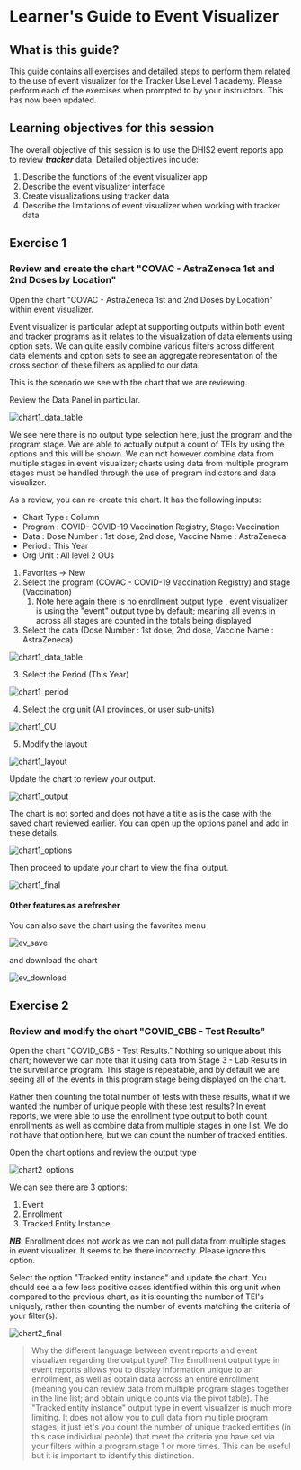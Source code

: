 # Learner's Guide to Event Visualizer

## What is this guide?

This guide contains all exercises and detailed steps to perform them related to the use of event visualizer for the Tracker Use Level 1 academy. Please perform each of the exercises when prompted to by your instructors. This has now been updated.

## Learning objectives for this session

The overall objective of this session is to use the DHIS2 event reports app to review ***tracker*** data. Detailed objectives include:

1. Describe the functions of the event visualizer app
2. Describe the event visualizer interface
3. Create visualizations using tracker data
4. Describe the limitations of event visualizer when working with tracker data

## Exercise 1

### Review and create the chart "COVAC - AstraZeneca 1st and 2nd Doses by Location"

Open the chart "COVAC - AstraZeneca 1st and 2nd Doses by Location" within event visualizer.

Event visualizer is particular adept at supporting outputs within both event and tracker programs as it relates to the visualization of data elements using option sets. We can quite easily combine various filters across different data elements and option sets to see an aggregate representation of the cross section of these filters as applied to our data.

This is the scenario we see with the chart that we are reviewing.

Review the Data Panel in particular.

![chart1_data_table](resources/images/event_visualizer/ev_chart1_data_table.png)

We see here there is no output type selection here, just the program and the program stage. We are able to actually output a count of TEIs by using the options and this will be shown. We can not however combine data from multiple stages in event visualizer; charts using data from multiple program stages must be handled through the use of program indicators and data visualizer.

As a review, you can re-create this chart. It has the following inputs:

- Chart Type : Column
- Program : COVID- COVID-19 Vaccination Registry, Stage: Vaccination
- Data : Dose Number : 1st dose, 2nd dose, Vaccine Name : AstraZeneca
- Period : This Year
- Org Unit : All level 2 OUs

1. Favorites -> New
2. Select the program (COVAC - COVID-19 Vaccination Registry) and stage (Vaccination)
   1. Note here again there is no enrollment output type , event visualizer is using the "event" output type by default; meaning all events in across all stages are counted in the totals being displayed
3. Select the data (Dose Number : 1st dose, 2nd dose, Vaccine Name : AstraZeneca)

![chart1_data_table](resources/images/event_visualizer/ev_chart1_data_table.png)

3. Select the Period (This Year)

![chart1_period](resources/images/event_visualizer/chart1_period.png)

4. Select the org unit (All provinces, or user sub-units)

![chart1_OU](resources/images/event_visualizer/chart1_OU.png)

5. Modify the layout

![chart1_layout](resources/images/event_visualizer/chart1_layout.png)

Update the chart to review your output.

![chart1_output](resources/images/event_visualizer/chart1_initial_output.png)

The chart is not sorted and does not have a title as is the case with the saved chart reviewed earlier. You can open up the options panel and add in these details.

![chart1_options](resources/images/event_visualizer/chart1_options.png)

Then proceed to update your chart to view the final output. 

![chart1_final](resources/images/event_visualizer/chart1_final_output.png)

#### Other features as a refresher

You can also save the chart using the favorites menu

![ev_save](resources/images/event_visualizer/ev_save_menu.png) 

and download the chart

![ev_download](resources/images/event_visualizer/ev_download_menu.png)

## Exercise 2

### Review and modify the chart "COVID_CBS - Test Results"

Open the chart "COVID_CBS - Test Results." Nothing so unique about this chart; however we can note that it using data from Stage 3 - Lab Results in the surveillance program. This stage is repeatable, and by default we are seeing all of the events in this program stage being displayed on the chart.

Rather then counting the total number of tests with these results, what if we wanted the number of unique people with these test results? In event reports, we were able to use the enrollment type output to both count enrollments as well as combine data from multiple stages in one list. We do not have that option here, but we can count the number of tracked entities.

Open the chart options and review the output type

![chart2_options](resources/images/event_visualizer/chart2_options.png)

We can see there are 3 options:
1. Event
2. Enrollment
3. Tracked Entity Instance

***NB***: Enrollment does not work as we can not pull data from multiple stages in event visualizer. It seems to be there incorrectly. Please ignore this option.

Select the option "Tracked entity instance" and update the chart. You should see a a few less positive cases identified within this org unit when compared to the previous chart, as it is counting the number of TEI's uniquely, rather then counting the number of events matching the criteria of your filter(s).

![chart2_final](resources/images/event_visualizer/chart2_final_output.png)

> Why the different language between event reports and event visualizer regarding the output type? The Enrollment output type in event reports allows you to display information unique to an enrollment, as well as obtain data across an entire enrollment (meaning you can review data from multiple program stages together in the line list; and obtain unique counts via the pivot table). The "Tracked entity instance" output type in event visualizer is much more limiting. It does not allow you to pull data from multiple program stages; it just let's you count the number of unique tracked entities (in this case individual people) that meet the criteria you have set via your filters within a program stage 1 or more times. This can be useful but it is important to identify this distinction.
